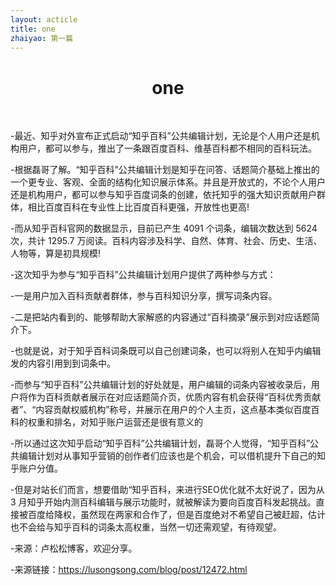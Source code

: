 ```yaml
---
layout: acticle
title: one
zhaiyao: 第一篇
---
```

<h1 style="text-align: center;">one</h1><br>
<p>
	-最近、知乎对外宣布正式启动“知乎百科”公共编辑计划，无论是个人用户还是机构用户，都可以参与，推出了一条跟百度百科、维基百科都不相同的百科玩法。


-根据磊哥了解。“知乎百科”公共编辑计划是知乎在问答、话题简介基础上推出的一个更专业、客观、全面的结构化知识展示体系。并且是开放式的，不论个人用户还是机构用户，都可以参与知乎百度词条的创建，依托知乎的强大知识贡献用户群体，相比百度百科在专业性上比百度百科更强，开放性也更高!


-而从知乎百科官网的数据显示，目前已产生 4091 个词条，编辑次数达到 5624 次，共计 1295.7 万阅读。百科内容涉及科学、自然、体育、社会、历史、生活、人物等，算是初具规模!


-这次知乎为参与“知乎百科”公共编辑计划用户提供了两种参与方式：


-一是用户加入百科贡献者群体，参与百科知识分享，撰写词条内容。


-二是把站内看到的、能够帮助大家解惑的内容通过“百科摘录”展示到对应话题简介下。


-也就是说，对于知乎百科词条既可以自己创建词条，也可以将别人在知乎内编辑发的内容引用到到词条中。


-而参与“知乎百科”公共编辑计划的好处就是，用户编辑的词条内容被收录后，用户将作为百科贡献者展示在对应话题简介页，优质内容有机会获得“百科优秀贡献者”、“内容贡献权威机构”称号，并展示在用户的个人主页，这点基本类似百度百科的权重和排名，对知乎账户运营还是很有意义的


-所以通过这次知乎启动“知乎百科”公共编辑计划，磊哥个人觉得，“知乎百科”公共编辑计划对从事知乎营销的创作者们应该也是个机会，可以借机提升下自己的知乎账户分值。


-但是对站长们而言，想要借助“知乎百科，来进行SEO优化就不太好说了，因为从 3 月知乎开始内测百科编辑与展示功能时，就被解读为要向百度百科发起挑战。直接被百度给降权，虽然现在两家和合作了，但是百度绝对不希望自己被赶超，估计也不会给与知乎百科的词条太高权重，当然一切还需观望，有待观望。


-来源：卢松松博客，欢迎分享。


-来源链接：https://lusongsong.com/blog/post/12472.html
</p>